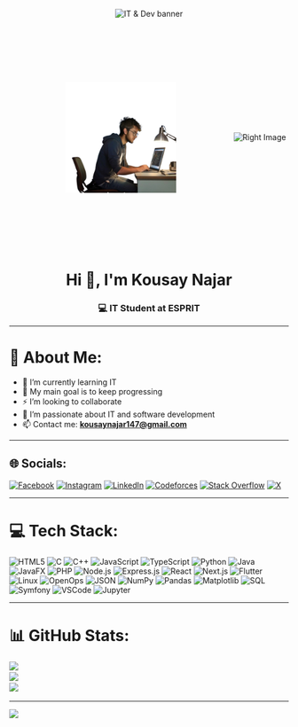 <p align="center">
  <img src="https://www.mydral.com/wp-content/uploads/2020/04/datascience.gif" alt="IT & Dev banner" width="2000" height="600">
</p>


<!-- Conteneur flex avec grand espace entre les images -->
<p style="display: flex; justify-content: space-between; align-items: center; width: 100%; margin: 0; padding: 20%;">
  <img src="devImg.png" alt="Left Image" width="200" style="object-fit: contain;">
  <img src="https://github.com/kousay11/kousay11/assets/131978549/c5151cd7-4ae4-4e61-b3f8-36d6240e18fe" 
       alt="Right Image" 
       width="200" 
       style="object-fit: contain;">
</p> 





<h1 align="center">Hi 👋, I'm Kousay Najar</h1>
<h3 align="center">💻 IT Student at ESPRIT</h3>

---

# 💫 About Me:
- 🔭 I’m currently learning IT  
- 🌱 My main goal is to keep progressing  
- ⚡ I’m looking to collaborate  
- 💬 I’m passionate about IT and software development  
- 📫 Contact me: **kousaynajar147@gmail.com**

---

## 🌐 Socials:
[![Facebook](https://img.shields.io/badge/Facebook-%231877F2.svg?logo=Facebook&logoColor=white)](https://www.facebook.com/kousay.najar.9?locale=fr_FR) 
[![Instagram](https://img.shields.io/badge/Instagram-%23E4405F.svg?logo=Instagram&logoColor=white)](https://instagram.com/kousaynajar) 
[![LinkedIn](https://img.shields.io/badge/LinkedIn-%230077B5.svg?logo=linkedin&logoColor=white)](https://www.linkedin.com/in/kousay-najar-07b5832b4/) 
[![Codeforces](https://img.shields.io/badge/Codeforces-%231F8ACB.svg?logo=codeforces&logoColor=white)](https://codeforces.com/profile/Kousay) 
[![Stack Overflow](https://img.shields.io/badge/-Stackoverflow-FE7A16?logo=stack-overflow&logoColor=white)](https://stackoverflow.com/users/19687087) 
[![X](https://img.shields.io/badge/X-black.svg?logo=X&logoColor=white)](https://x.com/KousayN2122003)

---

# 💻 Tech Stack:
![HTML5](https://img.shields.io/badge/html5-%23E34F26.svg?style=for-the-badge&logo=html5&logoColor=white)
![C](https://img.shields.io/badge/c-%2300599C.svg?style=for-the-badge&logo=c&logoColor=white)
![C++](https://img.shields.io/badge/c++-%2300599C.svg?style=for-the-badge&logo=c%2B%2B&logoColor=white)
![JavaScript](https://img.shields.io/badge/javascript-%23323330.svg?style=for-the-badge&logo=javascript&logoColor=%23F7DF1E)
![TypeScript](https://img.shields.io/badge/typescript-%23007ACC.svg?style=for-the-badge&logo=typescript&logoColor=white)
![Python](https://img.shields.io/badge/python-3670A0?style=for-the-badge&logo=python&logoColor=ffdd54)
![Java](https://img.shields.io/badge/java-%23ED8B00.svg?style=for-the-badge&logo=openjdk&logoColor=white)
![JavaFX](https://img.shields.io/badge/javafx-%23FF0000.svg?style=for-the-badge&logo=javafx&logoColor=white)
![PHP](https://img.shields.io/badge/php-%23777BB4.svg?style=for-the-badge&logo=php&logoColor=white)
![Node.js](https://img.shields.io/badge/node.js-43853D?style=for-the-badge&logo=node.js&logoColor=white)
![Express.js](https://img.shields.io/badge/express.js-%23404d59.svg?style=for-the-badge&logo=express&logoColor=%2361DAFB)
![React](https://img.shields.io/badge/react-%2320232a.svg?style=for-the-badge&logo=react&logoColor=%2361DAFB)
![Next.js](https://img.shields.io/badge/Next.js-000000.svg?style=for-the-badge&logo=nextdotjs&logoColor=white)
![Flutter](https://img.shields.io/badge/Flutter-%2302569B.svg?style=for-the-badge&logo=Flutter&logoColor=white)
![Linux](https://img.shields.io/badge/Linux-FCC624.svg?style=for-the-badge&logo=linux&logoColor=black)
![OpenOps](https://img.shields.io/badge/OpenOps-%230075FF.svg?style=for-the-badge&logo=amazon-aws&logoColor=white)
![JSON](https://img.shields.io/badge/JSON-%23000000.svg?style=for-the-badge&logo=json&logoColor=white)
![NumPy](https://img.shields.io/badge/NumPy-013243.svg?style=for-the-badge&logo=numpy&logoColor=white)
![Pandas](https://img.shields.io/badge/Pandas-150458.svg?style=for-the-badge&logo=pandas&logoColor=white)
![Matplotlib](https://img.shields.io/badge/Matplotlib-248AFC.svg?style=for-the-badge&logo=matplotlib&logoColor=white)
![SQL](https://img.shields.io/badge/SQL-003B57.svg?style=for-the-badge&logo=sql&logoColor=white)
![Symfony](https://img.shields.io/badge/Symfony-000000.svg?style=for-the-badge&logo=symfony&logoColor=white)
![VSCode](https://img.shields.io/badge/VSCode-007ACC.svg?style=for-the-badge&logo=visual-studio-code&logoColor=white)
![Jupyter](https://img.shields.io/badge/Jupyter-F37626.svg?style=for-the-badge&logo=jupyter&logoColor=white)

---

# 📊 GitHub Stats:
![](https://github-readme-stats.vercel.app/api?username=kousay11&theme=dark&hide_border=false&include_all_commits=true&count_private=true)<br/>
![](https://github-readme-streak-stats.herokuapp.com/?user=kousay11&theme=dark&hide_border=false)<br/>
![](https://github-readme-stats.vercel.app/api/top-langs/?username=kousay11&theme=dark&hide_border=false&include_all_commits=true&count_private=true&layout=compact)

---

[![](https://visitcount.itsvg.in/api?id=kousay11&icon=7&color=12)](https://visitcount.itsvg.in)

